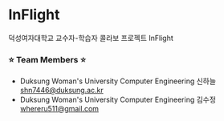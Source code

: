 # InFlight
덕성여자대학교 교수자-학습자 콜라보 프로젝트 InFlight

### ⭐️ Team Members ⭐️ <br/>
* Duksung Woman's University Computer Engineering 신하늘 shn7446@duksung.ac.kr <br/>
* Duksung Woman's University Computer Engineering 김수정 whereru511@gmail.com
